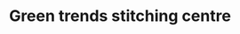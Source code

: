 ---
title: "Green trends stitching centre"
url: /kollam/green-trends-stitching-centre/
shop: tailor
---